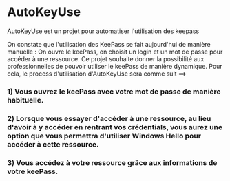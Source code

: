 # AutoKeyUse
AutoKeyUse est un projet pour automatiser l'utilisation des keepass

On constate que l'utilisation des KeePass se fait aujourd'hui de manière manuelle : On ouvre le keePass, on choisit un login et un mot de passe pour accéder à une ressource.
Ce projet souhaite donner la possibilité aux professionnelles de pouvoir utiliser le keePass de manière dynamique.
Pour cela, le process d'utilisation d'AutoKeyUse sera comme suit ==> 
### 1) Vous ouvrez le keePass avec votre mot de passe de manière habituelle.
### 2) Lorsque vous essayer d'accéder à une ressource, au lieu d'avoir à y accéder en rentrant vos crédentials, vous aurez une option que vous permettra d'utiliser Windows Hello pour accéder à cette ressource. 
### 3) Vous accédez à votre ressource grâce aux informations de votre keePass.

